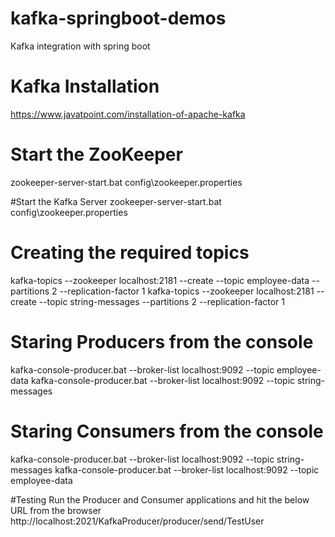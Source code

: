 # kafka-springboot-demos
Kafka integration with spring boot

# Kafka Installation
https://www.javatpoint.com/installation-of-apache-kafka

# Start the ZooKeeper
zookeeper-server-start.bat config\zookeeper.properties

#Start the Kafka Server
zookeeper-server-start.bat config\zookeeper.properties

# Creating the required topics
kafka-topics --zookeeper localhost:2181 --create --topic employee-data --partitions 2 --replication-factor 1
kafka-topics --zookeeper localhost:2181 --create --topic string-messages --partitions 2 --replication-factor 1

# Staring Producers from the console
kafka-console-producer.bat --broker-list localhost:9092 --topic employee-data
kafka-console-producer.bat --broker-list localhost:9092 --topic string-messages

# Staring Consumers from the console
kafka-console-producer.bat --broker-list localhost:9092 --topic string-messages
kafka-console-producer.bat --broker-list localhost:9092 --topic employee-data

#Testing
Run the Producer and Consumer applications and hit the below URL from the browser
http://localhost:2021/KafkaProducer/producer/send/TestUser
